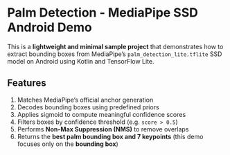 # Palm Detection - MediaPipe SSD Android Demo

This is a **lightweight and minimal sample project** that demonstrates how to extract bounding boxes from MediaPipe’s `palm_detection_lite.tflite` SSD model on Android using Kotlin and TensorFlow Lite.

## Features

1. Matches MediaPipe’s official anchor generation  
2. Decodes bounding boxes using predefined priors  
3. Applies sigmoid to compute meaningful confidence scores  
4. Filters boxes by confidence threshold (e.g. `score > 0.5`)  
5. Performs **Non-Max Suppression (NMS)** to remove overlaps  
6. Returns the **best palm bounding box and 7 keypoints** (this demo focuses only on the **bounding box**)

